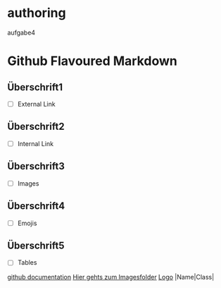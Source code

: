 # authoring
aufgabe4

# Github Flavoured Markdown
## Überschrift1
- [ ] External Link
## Überschrift2
- [ ] Internal Link
## Überschrift3
- [ ] Images 
## Überschrift4
- [ ] Emojis
## Überschrift5
- [ ] Tables

[github documentation](https://help.github.com/en)
[Hier gehts zum Imagesfolder](./images)
[Logo](./images/logo.png)
|Name|Class|
